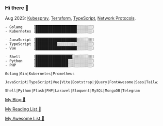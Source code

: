 ### Hi there 👋

Aug 2023: [Kubespray](https://kubespray.io/#/), [Terraform](https://www.terraform.io/), [TypeScript](https://www.typescriptlang.org/), [Network Protocols](https://en.wikipedia.org/wiki/Lists_of_network_protocols).

```
- Golang     [███████████████████░░░░░░░]
- Kubernetes [███████████████████░░░░░░░]

- JavaScript [███████████████████░░░░░░░]
- TypeScript [██████████░░░░░░░░░░░░░░░░]
- Vue        [███████████████████░░░░░░░]

- Shell      [█████████████████░░░░░░░░░]
- Python     [███████████████░░░░░░░░░░░]
- PHP        [███████████████░░░░░░░░░░░]

Golang|Gin|Kubernetes|Prometheus

JavaScript|TypeScript|Vue|Vite|Bootstrap|jQuery|FontAwesome|Sass|TailwindCSS|WindiCSS

Shell|Python|Flask|PHP|Laravel|Eloquent|MySQL|MongoDB|Telegram
```

[My Blog 🧦](./writing)

[My Reading List 🤖](./reading)

[My Awesome List 👾](./awesome)
